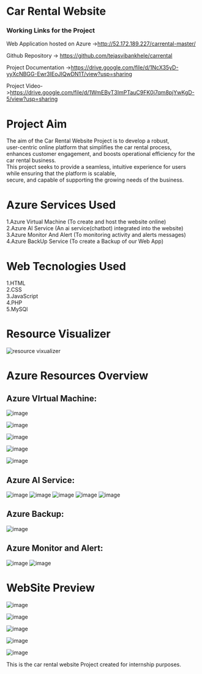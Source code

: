 # Car Rental Website

### Working Links for the Project

Web Application hosted on Azure ->http://52.172.189.227/carrental-master/

Github Repository -> https://github.com/tejasvibankhele/carrental

Project Documentation ->https://drive.google.com/file/d/1NcX35yD-yyXcNBGG-Ewr3IEoJIQwDN1T/view?usp=sharing

Project Video->https://drive.google.com/file/d/1WmEByT3ImPTauC9FK0j7qm8pjYwKgD-5/view?usp=sharing

# Project Aim

The aim of the Car Rental Website Project is to develop a robust,<br>
user-centric online platform that simplifies the car rental process,<br>
enhances customer engagement, and boosts operational efficiency for the car rental business.<br>
This project seeks to provide a seamless, intuitive experience for users while ensuring that the platform is scalable, <br>
secure, and capable of supporting the growing needs of the business.

# Azure Services Used

1.Azure Virtual Machine (To create and host the website online)<br>
2.Azure AI Service (An ai service(chatbot) integrated into the website)<br>
3.Azure Monitor And Alert (To monitoring activity  and alerts messages) 
4.Azure BackUp Service (To create a Backup of our Web App)<br>


# Web Tecnologies Used

1.HTML<br>
2.CSS<br>
3.JavaScript<br>
4.PHP<br>
5.MySQl<br>

# Resource Visualizer

![resource vixualizer](https://github.com/tejasvibankhele/carrental/assets/169925222/c22f96e3-74bc-43f9-9ee9-e390dd2af2cd)


# Azure Resources Overview

## Azure VIrtual Machine:
![image](https://github.com/tejasvibankhele/carrental/assets/169925222/d913f9d0-0f87-4ca8-b5ab-c8638740b70e)


![image](https://github.com/tejasvibankhele/carrental/assets/169925222/2086ee08-dff8-40d5-9ca9-b020e83281ca)


![image](https://github.com/tejasvibankhele/carrental/assets/169925222/5acf8e3c-4dc9-4314-8b82-9bdf02c07171)


![image](https://github.com/tejasvibankhele/carrental/assets/169925222/5dec8565-4e5f-4efd-a42a-a539f84d1470)


![image](https://github.com/tejasvibankhele/carrental/assets/169925222/005860ee-a6c8-4f95-8ed3-7fc9f8991529)


## Azure AI Service:
![image](https://github.com/tejasvibankhele/carrental/assets/169925222/72b21494-2c61-4707-a7e1-318c870f9dd8)
![image](https://github.com/tejasvibankhele/carrental/assets/169925222/4ef16d0e-02cb-4b13-9e30-c446c26bb2ea)
![image](https://github.com/tejasvibankhele/carrental/assets/169925222/4919d6de-f6e0-44cc-a660-44be45875470)
![image](https://github.com/tejasvibankhele/carrental/assets/169925222/9bd0fb4c-6fa7-43db-a3b5-347c3feb25b0)
![image](https://github.com/tejasvibankhele/carrental/assets/169925222/8c728914-ab5e-473f-b03e-14b436da5b60)


## Azure Backup:
![image](https://github.com/tejasvibankhele/carrental/assets/169925222/735f2f4f-68aa-450b-9f45-6394ce365714)


## Azure Monitor and Alert:
![image](https://github.com/tejasvibankhele/carrental/assets/169925222/dc71fb63-2d4d-4033-b1b3-06b5d6442e84)
![image](https://github.com/tejasvibankhele/carrental/assets/169925222/d5e12912-c70a-4066-99c5-17293b192b7a)



# WebSite Preview

![image](https://github.com/tejasvibankhele/carrental/assets/169925222/da3b1c78-dcd2-4afa-acf9-1021267bc84c)

![image](https://github.com/tejasvibankhele/carrental/assets/169925222/72432df5-650d-44ff-b706-88518945ca51)

![image](https://github.com/tejasvibankhele/carrental/assets/169925222/3edb398a-a9f8-4243-9244-7291b686f6b8)

![image](https://github.com/tejasvibankhele/carrental/assets/169925222/db5858b0-ba5e-4f41-a5ee-a64980abba08)

![image](https://github.com/tejasvibankhele/carrental/assets/169925222/3b3cefac-224b-44cf-a784-cce69358116a)


This is the car rental website Project created for internship purposes.<br>
